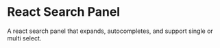 # React Search Panel

A react search panel that expands, autocompletes, and support single or multi select.
